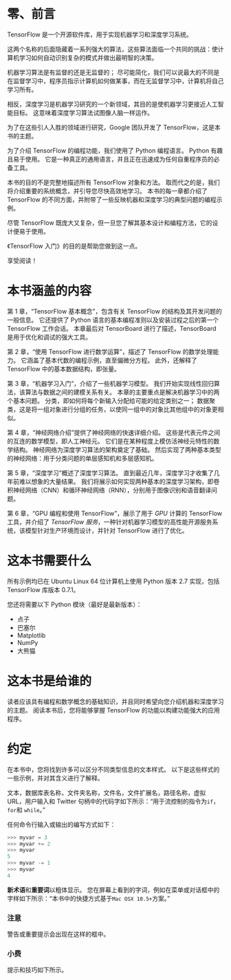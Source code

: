 # 零、前言

TensorFlow 是一个开源软件库，用于实现机器学习和深度学习系统。

这两个名称的后面隐藏着一系列强大的算法，这些算法面临一个共同的挑战：使计算机学习如何自动识别复杂的模式并做出最明智的决策。

机器学习算法是有监督的还是无监督的； 尽可能简化，我们可以说最大的不同是在监督学习中，程序员指示计算机如何做某事，而在无监督学习中，计算机将自己学习所有。

相反，深度学习是机器学习研究的一个新领域，其目的是使机器学习更接近人工智能目标。 这意味着深度学习算法试图像人脑一样运作。

为了在这些引人入胜的领域进行研究，Google 团队开发了 TensorFlow，这是本书的主题。

为了介绍 TensorFlow 的编程功能，我们使用了 Python 编程语言。 Python 有趣且易于使用。 它是一种真正的通用语言，并且正在迅速成为任何自重程序员的必备工具。

本书的目的不是完整地描述所有 TensorFlow 对象和方法。 取而代之的是，我们将介绍重要的系统概念，并引导您尽快高效地学习。 本书的每一章都介绍了 TensorFlow 的不同方面，并附带了一些反映机器和深度学习的典型问题的编程示例。

尽管 TensorFlow 既庞大又复杂，但一旦您了解其基本设计和编程方法，它的设计便易于使用。

《TensorFlow 入门》的目的是帮助您做到这一点。

享受阅读！

# 本书涵盖的内容

第 1 章，“TensorFlow 基本概念”，包含有关 TensorFlow 的结构及其开发问题的一般信息。 它还提供了 Python 语言的基本编程准则以及安装过程之后的第一个 TensorFlow 工作会话。 本章最后对 TensorBoard 进行了描述，TensorBoard 是用于优化和调试的强大工具。

第 2 章，“使用 TensorFlow 进行数学运算”，描述了 TensorFlow 的数学处理能力。 它涵盖了基本代数的编程示例，直至偏微分方程。 此外，还解释了 TensorFlow 中的基本数据结构，即张量。

第 3 章，“机器学习入门”，介绍了一些机器学习模型。 我们开始实现线性回归算法，该算法与数据之间的建模关系有关。 本章的主要重点是解决机器学习中的两个基本问题。 分类，即如何将每个新输入分配给可能的给定类别之一； 数据聚类，这是将一组对象进行分组的任务，以使同一组中的对象比其他组中的对象更相似。

第 4 章，“神经网络介绍”提供了神经网络的快速详细介绍。 这些是代表元件之间的互连的数学模型，即人工神经元。 它们是在某种程度上模仿活神经元特性的数学结构。 神经网络为深度学习算法的架构奠定了基础。 然后实现了两种基本类型的神经网络：用于分类问题的单层感知机和多层感知机。

第 5 章，“深度学习”概述了深度学习算法。 直到最近几年，深度学习才收集了几年前难以想象的大量结果。 我们将展示如何实现两种基本的深度学习架构，即卷积神经网络（CNN）和循环神经网络（RNN），分别用于图像识别和语音翻译问题。

第 6 章，“GPU 编程和使用 TensorFlow”，展示了用于 *GPU* 计算的 TensorFlow 工具，并介绍了 *TensorFlow 服务*，一种针对机器学习模型的高性能开源服务系统，该模型针对生产环境而设计，并针对 TensorFlow 进行了优化。

# 这本书需要什么

所有示例均已在 Ubuntu Linux 64 位计算机上使用 Python 版本 2.7 实现，包括 TensorFlow 库版本 0.7.1。

您还将需要以下 Python 模块（最好是最新版本）：

*   点子
*   巴塞尔
*   Matplotlib
*   NumPy
*   大熊猫

# 这本书是给谁的

读者应该具有编程和数学概念的基础知识，并且同时希望向您介绍机器和深度学习的主题。 阅读本书后，您将能够掌握 TensorFlow 的功能以构建功能强大的应用程序。

# 约定

在本书中，您将找到许多可以区分不同类型信息的文本样式。 以下是这些样式的一些示例，并对其含义进行了解释。

文本，数据库表名称，文件夹名称，文件名，文件扩展名，路径名称，虚拟 URL，用户输入和 Twitter 句柄中的代码字如下所示：“用于流控制的指令为`if`，`for`和 `while`。”

任何命令行输入或输出的编写方式如下：

```py
>>> myvar = 3
>>> myvar += 2
>>> myvar
5
>>> myvar -= 1
>>> myvar
4

```

**新术语**和**重要词**以粗体显示。 您在屏幕上看到的字词，例如在菜单或对话框中的字样如下所示：“本书中的快捷方式基于`Mac OSX 10.5+`方案。”

### 注意

警告或重要提示会出现在这样的框中。

### 小费

提示和技巧如下所示。